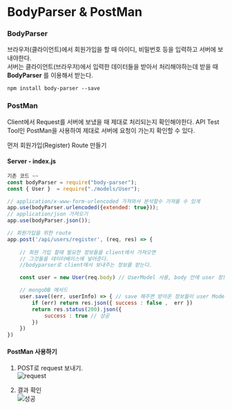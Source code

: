 # BodyParser & PostMan

### BodyParser 


브라우저(클라이언트)에서 회원가입을 할 때 아이디, 비밀번호 등을 입력하고 서버에 보내야한다. <br>
서버는 클라이언트(브라우저)에서 입력한 데이터들을 받아서 처리해야하는데 받을 때 **BodyParser** 를 이용해서 받는다.

```
npm install body-parser --save 
```

### PostMan 

Client에서 Request를 서버에 보냈을 때 제대로 처리되는지 확인해야한다.
API Test Tool인 PostMan을 사용하여 제대로 서버에 요청이 가는지 확인할 수 있다.

먼저 회원가입(Register) Route 만들기

#### Server - index.js
```js
기존 코드 ~~
const bodyParser = require("body-parser");
const { User }  = require("./models/User");

// application/x-www-form-urlencoded 가져와서 분석할수 가져올 수 있게
app.use(bodyParser.urlencoded({extended: true})); 
// application/json 가져오기
app.use(bodyParser.json());

// 회원가입을 위한 route
app.post('/api/users/register', (req, res) => {
    
    // 회원 가입 할때 필요한 정보들을 client에서 가져오면 
    // 그것들을 데이터베이스에 넣어준다.
    //bodyparser로 client에서 보내주는 정보를 받는다.

    const user = new User(req.body) // UserModel 사용, body 안에 user 정보들이 들어있다.

    // mongoDB 메서드
    user.save((err, userInfo) => { // save 해주면 받아온 정보들이 user Model에 저장된다.
        if (err) return res.json({ success : false ,  err })
        return res.status(200).json({
            success : true // 성공
        }) 
    })
})

```


#### PostMan 사용하기 


1. POST로 request 보내기. <br>
![request](https://user-images.githubusercontent.com/43642411/106020707-66113080-6107-11eb-9a96-772d6bb990d0.PNG)

2. 결과 확인 <br>
![성공](https://user-images.githubusercontent.com/43642411/106020795-76c1a680-6107-11eb-9456-ea152c6ef731.PNG)

